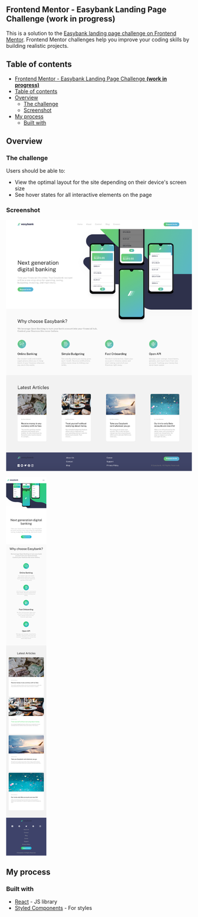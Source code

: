 ## Frontend Mentor - Easybank Landing Page Challenge **(work in progress)**

This is a solution to the [Easybank landing page challenge on Frontend Mentor](https://www.frontendmentor.io/challenges/easybank-landing-page-WaUhkoDN). Frontend Mentor challenges help you improve your coding skills by building realistic projects.

## Table of contents

- [Frontend Mentor - Easybank Landing Page Challenge **(work in progress)**](#frontend-mentor---easybank-landing-page-challenge-work-in-progress)
- [Table of contents](#table-of-contents)
- [Overview](#overview)
  - [The challenge](#the-challenge)
  - [Screenshot](#screenshot)
- [My process](#my-process)
  - [Built with](#built-with)

## Overview

### The challenge

Users should be able to:

- View the optimal layout for the site depending on their device's screen size
- See hover states for all interactive elements on the page

### Screenshot

!["easybank - desktop"](https://github.com/johncabang/react-easybank/blob/main/docs/react-easybank-screenshot-desktop-fullpage-001.png?raw=true)

!["easybank - mobile"](https://github.com/johncabang/react-easybank/blob/main/docs/react-easybank-screenshot-mobile-fullpage-001.png?raw=true)

## My process

### Built with

- [React](https://reactjs.org/) - JS library
- [Styled Components](https://styled-components.com/) - For styles
